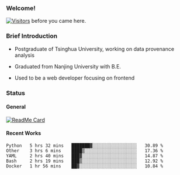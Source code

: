 ### Welcome!

[![Visitors](https://visitor-badge.laobi.icu/badge?page_id=HermitSun.HermitSun)]() before you came here.

### Brief Introduction

- Postgraduate of Tsinghua University, working on data provenance analysis

- Graduated from Nanjing University with B.E.

- Used to be a web developer focusing on frontend

### Status

#### General

[![ReadMe Card](https://github-readme-stats.hermitsun.vercel.app/api?username=HermitSun&count_private=true&show_icons=true)]()

#### Recent Works

<!--START_SECTION:waka-->
```text
Python   5 hrs 32 mins   ███████▓░░░░░░░░░░░░░░░░░   30.89 % 
Other    3 hrs 6 mins    ████▒░░░░░░░░░░░░░░░░░░░░   17.36 % 
YAML     2 hrs 40 mins   ███▓░░░░░░░░░░░░░░░░░░░░░   14.87 % 
Bash     2 hrs 19 mins   ███▒░░░░░░░░░░░░░░░░░░░░░   12.92 % 
Docker   1 hr 56 mins    ██▓░░░░░░░░░░░░░░░░░░░░░░   10.84 % 
```
<!--END_SECTION:waka-->
